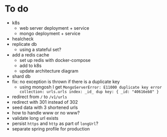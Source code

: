 # To do

- k8s
  - web server deployment + service
  - mongo deployment  + service
- healcheck
- replicate db
  - using a stateful set?
- add a redis cache
  - set up redis with docker-compose
  - add to k8s
  - update architecture diagram
- shard db
- fix: no exception is thrown if there is a duplicate key
  - using mongosh I get `MongoServerError: E11000 duplicate key error collection: urls.urls index: _id_ dup key: { _id: "40616eb8" }`
- redirect from `/` to `/v1/urls`
- redirect with 301 instead of 302
- seed data with 3 shortened urls
- how to handle www or no www?
- validate long url exists
- persist `https` and `http` as part of `longUrl`?
- separate spring profile for production
